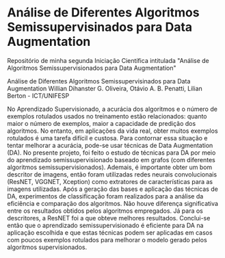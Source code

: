 # Análise de Diferentes Algoritmos Semissupervisinados para Data Augmentation
Repositório de minha segunda Iniciação Científica intitulada "Análise de Algoritmos Semissupervisionados para Data Augmentation"

Análise de Diferentes Algoritmos Semissupervisinados para Data Augmentation
Willian Dihanster G. Oliveira, Otávio A. B. Penatti, Lilian Berton - ICT/UNIFESP 

No Aprendizado Supervisionado, a acurácia dos algoritmos e o número de exemplos rotulados usados no treinamento estão relacionados: quanto maior o número de exemplos, maior a capacidade de predição dos algoritmos. No entanto, em aplicações da vida real, obter muitos exemplos rotulados é uma tarefa difícil e custosa. Para contornar essa situação e tentar melhorar a acurácia, pode-se usar técnicas de Data Augmentation (DA). No presente projeto, foi feito o estudo de técnicas para DA por meio do aprendizado semissupervisionado baseado em grafos (com diferentes algoritmos semissupervisionados). Ademais, é importante obter um bom descritor de imagens, então foram utilizadas redes neurais convolucionais (ResNET, VGGNET, Xception) como extratores de características para as imagens utilizadas. Após a geração das bases e aplicação das técnicas de DA, experimentos de classificação foram realizados para a análise da eficiência e comparação dos algoritmos. Não houve diferença significativa entre os resultados obtidos pelos algoritmos empregados. Já para os descritores, a ResNET foi a que obteve melhores resultados. Conclui-se então que o aprendizado semissupervisionado é eficiente para DA na aplicação escolhida e que estas técnicas podem ser aplicadas em casos com poucos exemplos rotulados para melhorar o modelo gerado pelos algoritmos supervisionados.

